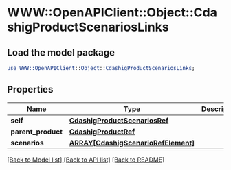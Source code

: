 # WWW::OpenAPIClient::Object::CdashigProductScenariosLinks

## Load the model package
```perl
use WWW::OpenAPIClient::Object::CdashigProductScenariosLinks;
```

## Properties
Name | Type | Description | Notes
------------ | ------------- | ------------- | -------------
**self** | [**CdashigProductScenariosRef**](CdashigProductScenariosRef.md) |  | [optional] 
**parent_product** | [**CdashigProductRef**](CdashigProductRef.md) |  | [optional] 
**scenarios** | [**ARRAY[CdashigScenarioRefElement]**](CdashigScenarioRefElement.md) |  | [optional] 

[[Back to Model list]](../README.md#documentation-for-models) [[Back to API list]](../README.md#documentation-for-api-endpoints) [[Back to README]](../README.md)


